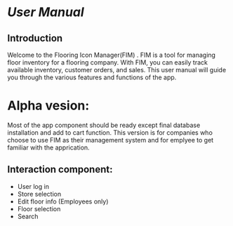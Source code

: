 # *User Manual*

## Introduction

Welcome to the Flooring Icon Manager(FIM) . FIM is a tool for managing floor inventory for a flooring company. With FIM, you can easily track available inventory, customer orders, and sales. This user manual will guide you through the various features and functions of the app.

# Alpha vesion:

Most of the app component should be ready except final database installation and add to cart function. This version is for companies who choose to use FIM as their management system and for emplyee to get familiar with the apprication.

## Interaction component:
- User log in
- Store selection
- Edit floor info (Employees only)
- Floor selection
- Search

